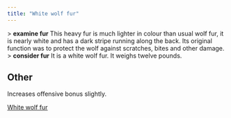 ```yaml
---
title: "White wolf fur"
---
```


\> **examine fur**
This heavy fur is much lighter in colour than usual wolf fur, it is
nearly
white and has a dark stripe running along the back. Its original
function was
to protect the wolf against scratches, bites and other damage.
\> **consider fur**
It is a white wolf fur.
It weighs twelve pounds.

## Other

Increases offensive bonus slightly.

[White wolf fur](Category:Cloaks "wikilink")
